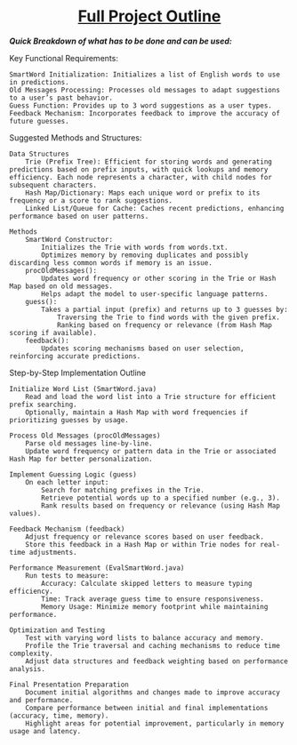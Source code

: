 <h1 align="center">
  <a href="https://github.com/brysonnoble/CSE2010-Final-Project/blob/main/termProject.pdf">Full Project Outline</a>
</h1>
<i><b>Quick Breakdown of what has to be done and can be used:</b></i>

Key Functional Requirements:

    SmartWord Initialization: Initializes a list of English words to use in predictions.
    Old Messages Processing: Processes old messages to adapt suggestions to a user’s past behavior.
    Guess Function: Provides up to 3 word suggestions as a user types.
    Feedback Mechanism: Incorporates feedback to improve the accuracy of future guesses.

Suggested Methods and Structures:

    Data Structures
        Trie (Prefix Tree): Efficient for storing words and generating predictions based on prefix inputs, with quick lookups and memory efficiency. Each node represents a character, with child nodes for subsequent characters.
        Hash Map/Dictionary: Maps each unique word or prefix to its frequency or a score to rank suggestions.
        Linked List/Queue for Cache: Caches recent predictions, enhancing performance based on user patterns.

    Methods
        SmartWord Constructor:
            Initializes the Trie with words from words.txt.
            Optimizes memory by removing duplicates and possibly discarding less common words if memory is an issue.
        procOldMessages():
            Updates word frequency or other scoring in the Trie or Hash Map based on old messages.
            Helps adapt the model to user-specific language patterns.
        guess():
            Takes a partial input (prefix) and returns up to 3 guesses by:
                Traversing the Trie to find words with the given prefix.
                Ranking based on frequency or relevance (from Hash Map scoring if available).
        feedback():
            Updates scoring mechanisms based on user selection, reinforcing accurate predictions.

Step-by-Step Implementation Outline

    Initialize Word List (SmartWord.java)
        Read and load the word list into a Trie structure for efficient prefix searching.
        Optionally, maintain a Hash Map with word frequencies if prioritizing guesses by usage.

    Process Old Messages (procOldMessages)
        Parse old messages line-by-line.
        Update word frequency or pattern data in the Trie or associated Hash Map for better personalization.

    Implement Guessing Logic (guess)
        On each letter input:
            Search for matching prefixes in the Trie.
            Retrieve potential words up to a specified number (e.g., 3).
            Rank results based on frequency or relevance (using Hash Map values).

    Feedback Mechanism (feedback)
        Adjust frequency or relevance scores based on user feedback.
        Store this feedback in a Hash Map or within Trie nodes for real-time adjustments.

    Performance Measurement (EvalSmartWord.java)
        Run tests to measure:
            Accuracy: Calculate skipped letters to measure typing efficiency.
            Time: Track average guess time to ensure responsiveness.
            Memory Usage: Minimize memory footprint while maintaining performance.

    Optimization and Testing
        Test with varying word lists to balance accuracy and memory.
        Profile the Trie traversal and caching mechanisms to reduce time complexity.
        Adjust data structures and feedback weighting based on performance analysis.

    Final Presentation Preparation
        Document initial algorithms and changes made to improve accuracy and performance.
        Compare performance between initial and final implementations (accuracy, time, memory).
        Highlight areas for potential improvement, particularly in memory usage and latency.
